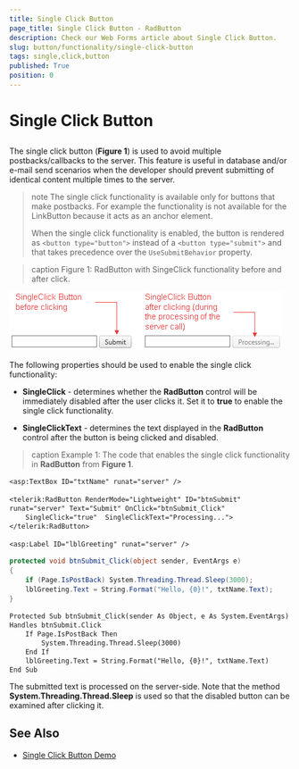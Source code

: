 ```yaml
---
title: Single Click Button
page_title: Single Click Button - RadButton
description: Check our Web Forms article about Single Click Button.
slug: button/functionality/single-click-button
tags: single,click,button
published: True
position: 0
---
```


# Single Click Button



## 

The single click button (**Figure 1**) is used to avoid multiple postbacks/callbacks to the server. This feature is useful in database and/or e-mail send scenarios when the developer should prevent submitting of identical content multiple times to the server.

>note The single click functionality is available only for buttons that make postbacks. For example the functionality is not available for the LinkButton because it acts as an anchor element. 
>
>When the single click functionality is enabled, the button is rendered as `<button type="button">` instead of a `<button type="submit">` and that takes precedence over the `UseSubmitBehavior` property.

>caption Figure 1: RadButton with SingeClick functionality before and after click.

![button-single-click](images/button-single-click.png)

The following properties should be used to enable the single click functionality:

* **SingleClick** - determines whether the **RadButton** control will be immediately disabled after the user clicks it. Set it to **true** to enable the single click functionality.

* **SingleClickText** - determines the text displayed in the **RadButton** control after the button is being clicked and disabled.

>caption Example 1: The code that enables the single click functionality in **RadButton** from **Figure 1**.

````ASP.NET
<asp:TextBox ID="txtName" runat="server" />

<telerik:RadButton RenderMode="Lightweight" ID="btnSubmit" runat="server" Text="Submit" OnClick="btnSubmit_Click"
	SingleClick="true"  SingleClickText="Processing...">
</telerik:RadButton>

<asp:Label ID="lblGreeting" runat="server" />
````

````C#
protected void btnSubmit_Click(object sender, EventArgs e)
{
	if (Page.IsPostBack) System.Threading.Thread.Sleep(3000);
	lblGreeting.Text = String.Format("Hello, {0}!", txtName.Text);
}
````
````VB
Protected Sub btnSubmit_Click(sender As Object, e As System.EventArgs) Handles btnSubmit.Click
	If Page.IsPostBack Then
		System.Threading.Thread.Sleep(3000)
	End If
	lblGreeting.Text = String.Format("Hello, {0}!", txtName.Text)
End Sub
````

The submitted text is processed on the server-side. Note that the method **System.Threading.Thread.Sleep**	is used so that the disabled button can be examined after clicking it.

## See Also

 * [Single Click Button Demo](https://demos.telerik.com/aspnet-ajax/button/examples/singleclick/defaultcs.aspx)

